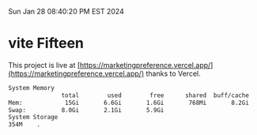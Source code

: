 Sun Jan 28 08:40:20 PM EST 2024

# vite Fifteen


This project is live at [https://marketingpreference.vercel.app/](https://marketingpreference.vercel.app/) thanks to Vercel.

```bash
System Memory
               total        used        free      shared  buff/cache   available
Mem:            15Gi       6.6Gi       1.6Gi       768Mi       8.2Gi       8.7Gi
Swap:          8.0Gi       2.1Gi       5.9Gi
System Storage
354M	.
```
